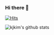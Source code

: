 ### Hi there 👋

[![Hits](https://hits.seeyoufarm.com/api/count/incr/badge.svg?url=https%3A%2F%2Fgithub.com%2Fapio1130%2Fhit-counter&count_bg=%2373ADF3&title_bg=%23555555&icon=&icon_color=%23E7E7E7&title=hits&edge_flat=false)](https://hits.seeyoufarm.com)

![kjkim's github stats](https://github-readme-stats.vercel.app/api?username=apio1130&show_icons=true&theme=merko&count_private=true&include_all_commits=true)
<!--
**apio1130/apio1130** is a ✨ _special_ ✨ repository because its `README.md` (this file) appears on your GitHub profile.

Here are some ideas to get you started:

- 🔭 I’m currently working on ...
- 🌱 I’m currently learning ...
- 👯 I’m looking to collaborate on ...
- 🤔 I’m looking for help with ...
- 💬 Ask me about ...
- 📫 How to reach me: ...
- 😄 Pronouns: ...
- ⚡ Fun fact: ...
-->
